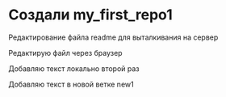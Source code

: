 # Создали my_first_repo1

Редактирование файла readme для выталкивания на сервер

Редактирую файл через браузер

Добавляю текст локально второй раз

Добавляю текст в новой ветке new1